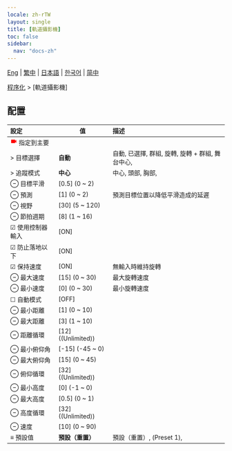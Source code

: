 ```yaml
---
locale: zh-rTW
layout: single
title: [軌道攝影機]
toc: false
sidebar:
  nav: "docs-zh"
---
```

[Eng](/dancexr/menu/2025.5/motion/orbit_cam) | [繁中](/tw/dancexr/menu/2025.5/motion/orbit_cam) | [日本語](/jp/dancexr/menu/2025.5/motion/orbit_cam) | [한국어](/kr/dancexr/menu/2025.5/motion/orbit_cam) | [简中](/zh/dancexr/menu/2025.5/motion/orbit_cam)

[程序化](../menu#程序化) > [軌道攝影機]

## 配置

| 設定 | 值 | 描述 |
| :--- | --- | :--- |
| <img src="/images/icon/ic_videocam.png" alt="videocam icon"/> 指定到主要 || 
| > 目標選擇 | **自動** | 自動, 已選擇, 群組, 旋轉, 旋轉 + 群組, 舞台中心,  |
| > 追蹤模式 | **中心** | 中心, 頭部, 胸部,  |
| ⊖ 目標平滑 | [0.5] (0 ~ 2) | 
| ⊖ 預測 | [1] (0 ~ 2) | 預測目標位置以降低平滑造成的延遲
| ⊖ 視野 | [30] (5 ~ 120) | 
| ⊖ 節拍週期 | [8] (1 ~ 16) | 
| ☑ 使用控制器輸入 | [ON] | 
| ☑ 防止落地以下 | [ON] | 
| ☑ 保持速度 | [ON] | 無輸入時維持旋轉
| ⊖ 最大速度 | [15] (0 ~ 30) | 最大旋轉速度
| ⊖ 最小速度 | [0] (0 ~ 30) | 最小旋轉速度
| ☐ 自動模式 | [OFF] | 
| ⊖ 最小距離 | [1] (0 ~ 10) | 
| ⊖ 最大距離 | [3] (1 ~ 10) | 
| ⊖ 距離循環 | [12] ((Unlimited)) | 
| ⊖ 最小俯仰角 | [-15] (-45 ~ 0) | 
| ⊖ 最大俯仰角 | [15] (0 ~ 45) | 
| ⊖ 俯仰循環 | [32] ((Unlimited)) | 
| ⊖ 最小高度 | [0] (-1 ~ 0) | 
| ⊖ 最大高度 | [0.5] (0 ~ 1) | 
| ⊖ 高度循環 | [32] ((Unlimited)) | 
| ⊖ 速度 | [10] (0 ~ 90) | 
| ≡ 預設值 | **預設（重置）** | 預設（重置）, (Preset 1),  |
